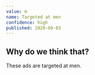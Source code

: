 ```yaml
---
value: m
name: Targeted at men
confidence: high
published: 2020-09-03
---
```


## Why do we think that?

These ads are targeted at men.

